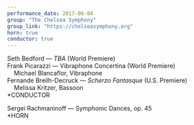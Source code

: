 ```yaml
---
performance_date: 2017-06-04
group: "The Chelsea Symphony"
group_link: "https://chelseasymphony.org"
horn: true
conductor: true
---
```

Seth Bedford — _TBA_ (World Premiere)<br/>
Frank Picarazzi — Vibraphone Concertina (World Premiere)<br/>
&nbsp;&nbsp;&nbsp;&nbsp;Michael Blancaflor, Vibraphone<br/>
Fernande Breilh-Decruck — _Scherzo Fantasque_ (U.S. Premiere)<br/>
&nbsp;&nbsp;&nbsp;&nbsp;Melissa Kritzer, Bassoon<br/>
*CONDUCTOR<br/>

Sergei Rachmaninoff — Symphonic Dances, op. 45<br/>
*HORN
